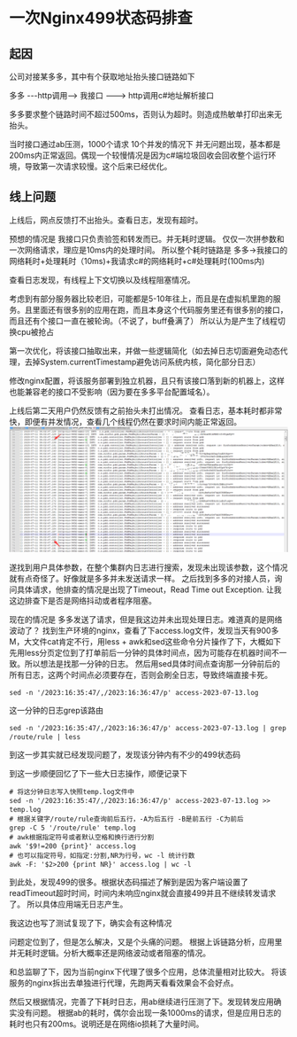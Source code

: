 # 一次Nginx499状态码排查


## 起因

公司对接某多多，其中有个获取地址抬头接口链路如下

多多 ---http调用--> 我接口 ---> http调用c#地址解析接口

多多要求整个链路时间不超过500ms，否则认为超时。则造成热敏单打印出来无抬头。


当时接口通过ab压测，1000个请求 10个并发的情况下 并无问题出现，基本都是200ms内正常返回。偶现一个较慢情况是因为c#端垃圾回收会回收整个运行环境，导致第一次请求较慢。这个后来已经优化。


## 线上问题

上线后，网点反馈打不出抬头。查看日志，发现有超时。

预想的情况是  我接口只负责验签和转发而已。并无耗时逻辑。
仅仅一次拼参数和一次网络请求，理应是10ms内的处理时间。
所以整个耗时链路是   多多->我接口的网络耗时+处理耗时（10ms)+我请求c#的网络耗时+c#处理耗时(100ms内)


查看日志发现，有线程上下文切换以及线程阻塞情况。

考虑到有部分服务器比较老旧，可能都是5-10年往上，而且是在虚拟机里跑的服务。且里面还有很多别的应用在跑，而且本身这个代码服务里还有很多别的接口，而且还有个接口一直在被轮询。（不说了，buff叠满了）
所以认为是产生了线程切换cpu被抢占

第一次优化，将该接口抽取出来，并做一些逻辑简化（如去掉日志切面避免动态代理，去掉System.currentTimestamp避免访问系统内核，简化部分日志）

修改nginx配置，将该服务部署到独立机器，且只有该接口落到新的机器上，这样也能兼容老的接口不受影响（因为要在多多平台配置域名）。


上线后第二天用户仍然反馈有之前抬头未打出情况。
查看日志，基本耗时都非常快，即便有并发情况，查看几个线程仍然在要求时间内能正常返回。
![thread](./image/timeout_thread.png)


遂找到用户具体参数，在整个集群内日志进行搜索，发现未出现该参数，这个情况就有点奇怪了。好像就是多多并未发送请求一样。
之后找到多多的对接人员，询问具体请求，他排查的情况是出现了Timeout，Read Time out Exception. 让我这边排查下是否是网络抖动或者程序阻塞。


现在的情况是  多多发送了请求，但是我这边并未出现处理日志。难道真的是网络波动了？
找到生产环境的nginx，查看了下access.log文件，发现当天有900多M，大文件cat肯定不行，用less + awk和sed这些命令分片操作了下，大概如下
先用less分页定位到了打单前后一分钟的具体时间点，因为可能存在机器时间不一致。所以想法是找那一分钟的日志。
然后用sed具体时间点查询那一分钟前后的所有日志，这两个时间点必须要存在，否则会刷全日志，导致终端直接卡死。
```shell
sed -n '/2023:16:35:47/,/2023:16:36:47/p' access-2023-07-13.log
```
这一分钟的日志grep该路由

```shell
sed -n '/2023:16:35:47/,/2023:16:36:47/p' access-2023-07-13.log | grep /route/rule | less
```
到这一步其实就已经发现问题了，发现该分钟内有不少的499状态码

到这一步顺便回忆了下一些大日志操作，顺便记录下

```shell
# 将这分钟日志写入快照temp.log文件中
sed -n '/2023:16:35:47/,/2023:16:36:47/p' access-2023-07-13.log >> temp.log
# 根据关键字/route/rule查询前后五行，-A为后五行 -B是前五行 -C为前后
grep -C 5 '/route/rule' temp.log
# awk根据指定符号或者默认空格和换行进行分割
awk '$9!=200 {print}' access.log
# 也可以指定符号，如指定:分割,NR为行号，wc -l 统计行数
awk -F: '$2>200 {print NR}' access.log | wc -l
```


到此处，发现499的很多。根据状态码描述了解到是因为客户端设置了readTimeout超时时间，时间内未响应nginx就会直接499并且不继续转发请求了。
所以具体应用端无日志产生。

我这边也写了测试复现了下，确实会有这种情况


问题定位到了，但是怎么解决，又是个头痛的问题。
根据上诉链路分析，应用里并无耗时逻辑。分析大概率还是网络波动或者阻塞的情况。

和总监聊了下，因为当前nginx下代理了很多个应用，总体流量相对比较大。
将该服务的nginx拆出去单独进行代理，先跑两天看看效果会不会好点。

然后又根据情况，完善了下耗时日志，用ab继续进行压测了下。发现转发应用确实没有问题。
根据ab的耗时，偶尔会出现一条1000ms的请求，但是应用日志的耗时也只有200ms。说明还是在网络io损耗了大量时间。







